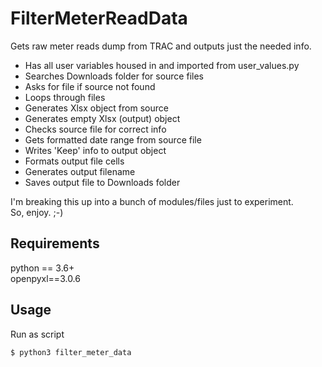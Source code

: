 # FilterMeterReadData

 Gets raw meter reads dump from TRAC and outputs just the needed info.

* Has all user variables housed in and imported from user_values.py
* Searches Downloads folder for source files
* Asks for file if source not found
* Loops through files
* Generates Xlsx object from source
* Generates empty Xlsx (output) object
* Checks source file for correct info
* Gets formatted date range from source file
* Writes 'Keep' info to output object
* Formats output file cells
* Generates output filename
* Saves output file to Downloads folder

I'm breaking this up into a bunch of modules/files just to experiment.  
So, enjoy. ;-)

## Requirements

python == 3.6+  
openpyxl==3.0.6


## Usage

Run as script

```bash
$ python3 filter_meter_data
```
